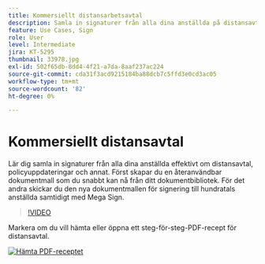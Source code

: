 ```yaml
---
title: Kommersiellt distansarbetsavtal
description: Samla in signaturer från alla dina anställda på distansavtal
feature: Use Cases, Sign
role: User
level: Intermediate
jira: KT-5295
thumbnail: 33978.jpg
exl-id: 502f65db-8dd4-4f21-a7da-8aaf237ac224
source-git-commit: cda31f3acd9215184ba88dcb7c5ffd3e0cd3ac05
workflow-type: tm+mt
source-wordcount: '82'
ht-degree: 0%

---
```


# Kommersiellt distansavtal

Lär dig samla in signaturer från alla dina anställda effektivt om distansavtal, policyuppdateringar och annat. Först skapar du en återanvändbar dokumentmall som du snabbt kan nå från ditt dokumentbibliotek. För det andra skickar du den nya dokumentmallen för signering till hundratals anställda samtidigt med Mega Sign.

>[!VIDEO](https://video.tv.adobe.com/v/33978?quality=12&learn=on&hidetitle=true)

Markera om du vill hämta eller öppna ett steg-för-steg-PDF-recept för distansavtal.

[![Hämta PDF-receptet](../assets/acrobat_PDF_96.png)](../assets/UseCaseRecipe-EN-UsingMegaSign.pdf)
